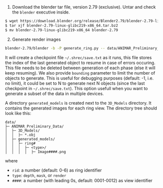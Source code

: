 1. Download the blender tar file, version 2.79 (exclusive). Untar and check the `blender` executive inside.

```bash
$ wget https://download.blender.org/release/Blender2.79/blender-2.79-linux-glibc219-x86_64.tar.bz2
$ tar xjf blender-2.79-linux-glibc219-x86_64.tar.bz2
$ mv blender-2.79-linux-glibc219-x86_64 blender-2.79
```
2. Generate render images 

```bash
blender-2.79/blender -b -P generate_ring.py -- data/ANIMAR_Preliminary_Data/3D_Models
```

It will create a checkpoint file `~/.shrec/save.txt` as it runs, this file stores the index of the last generated object to resume in case of errors occuring. This file needs to be deleted between generation of each phase (else it will keep resuming).
We also provide `bounding` parameter to limit the number of objects to generate. This is useful for debugging purposes (default: -1, i.e. no limit), it could be set to N to generate next N objects (since the last checkpoint in `~/.shrec/save.txt`). This option usefull when you want to generate a subset of the data in multiple devices.

A directory `generated_models` is created next to the `3D_Models` directory. It contains the generated images for each ring view. The directory tree should look like this:

```
data/
├─ ANIMAR_Preliminary_Data/
│  ├─ 3D_Models/
│  │  ├─ *.obj
│  ├─ generated_models/
│  │  ├─ ring#                      
│  │  │  ├─ <type>/                 
│  │  │  │  ├─ Image####.png
```

where
- `rid`: a number (default: 0-6) as ring identifier
- `type`: `depth`, `mask`, or `render`
- `####`: a number (with leading 0s, default: 0001-0012) as view identifier
